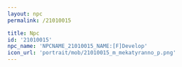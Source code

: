 ```yaml
---
layout: npc
permalink: /21010015

title: Npc
id: '21010015'
npc_name: 'NPCNAME_21010015_NAME:[F]Develop'
icon_url: 'portrait/mob/21010015_m_mekatyranno_p.png'
---
```

